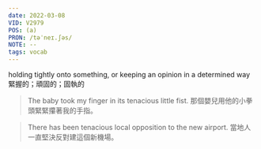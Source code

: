 ```yaml
---
date: 2022-03-08
VID: V2979
POS: (a)
PRON: /təˈneɪ.ʃəs/
NOTE: --
tags: vocab
---
```


holding tightly onto something, or keeping an opinion in a determined way 緊握的；頑固的；固執的 

>The baby took my finger in its tenacious little fist. 那個嬰兒用他的小拳頭緊緊攥著我的手指。 

>There has been tenacious local opposition to the new airport. 當地人一直堅決反對建這個新機場。 